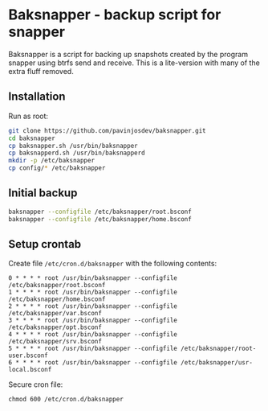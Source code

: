 # Baksnapper - backup script for snapper
Baksnapper is a script for backing up snapshots created by the program snapper using btrfs send and receive.
This is a lite-version with many of the extra fluff removed.

## Installation
Run as root:
```bash
git clone https://github.com/pavinjosdev/baksnapper.git
cd baksnapper
cp baksnapper.sh /usr/bin/baksnapper
cp baksnapperd.sh /usr/bin/baksnapperd
mkdir -p /etc/baksnapper
cp config/* /etc/baksnapper
```

## Initial backup
```bash
baksnapper --configfile /etc/baksnapper/root.bsconf
baksnapper --configfile /etc/baksnapper/home.bsconf
```

## Setup crontab

Create file `/etc/cron.d/baksnapper` with the following contents:

```
0 * * * * root /usr/bin/baksnapper --configfile /etc/baksnapper/root.bsconf
1 * * * * root /usr/bin/baksnapper --configfile /etc/baksnapper/home.bsconf
2 * * * * root /usr/bin/baksnapper --configfile /etc/baksnapper/var.bsconf
3 * * * * root /usr/bin/baksnapper --configfile /etc/baksnapper/opt.bsconf
4 * * * * root /usr/bin/baksnapper --configfile /etc/baksnapper/srv.bsconf
5 * * * * root /usr/bin/baksnapper --configfile /etc/baksnapper/root-user.bsconf
6 * * * * root /usr/bin/baksnapper --configfile /etc/baksnapper/usr-local.bsconf
```

Secure cron file:

```
chmod 600 /etc/cron.d/baksnapper
```
